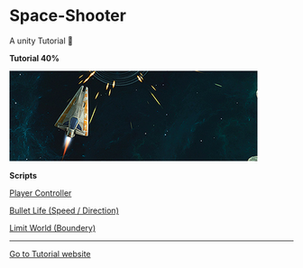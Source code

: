 # Space-Shooter
A unity Tutorial :rocket:

**Tutorial 40%**

![Images](https://github.com/gunsleobezerra/Space-Shooter/blob/master/Images_git/Front_.jpg)

**Scripts**

[Player Controller](https://github.com/gunsleobezerra/Space-Shooter/blob/master/Assets/Scripts/PlayerController.cs)

[Bullet Life  (Speed / Direction)](https://github.com/gunsleobezerra/Space-Shooter/blob/master/Assets/Scripts/BulletLife.cs)

[Limit World (Boundery)](https://github.com/gunsleobezerra/Space-Shooter/blob/master/Assets/Scripts/LimitWorld.cs)


--------------------------------


[Go to Tutorial website](https://unity3d.com/pt/learn/tutorials/s/space-shooter-tutorial)